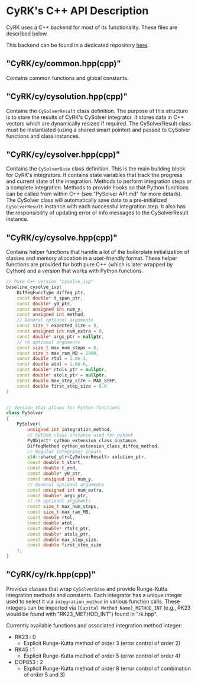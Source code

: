 # CyRK's C++ API Description
CyRK uses a C++ backend for most of its functionality. These files are described below.

This backend can be found in a dedicated repository [here](https://github.com/jrenaud90/CyRK_CPP).

## "CyRK/cy/common.hpp(cpp)"
Contains common functions and global constants.

## "CyRK/cy/cysolution.hpp(cpp)"
Contains the `CySolverResult` class definition. The purpose of this structure is to store the results of CyRK's CySolver
integrator. It stores data in C++ vectors which are dynamically resized if required. The CySolverResult class must be
instantiated (using a shared smart pointer) and passed to CySolver functions and class instances.

## "CyRK/cy/cysolver.hpp(cpp)"
Contains the `CySolverBase` class definition. This is the main building block for CyRK's integrators. It contains
state variables that track the progress and current state of the integration. Methods to perform integration steps or
a complete integration. Methods to provide hooks so that Python functions can be called from within C++
(see "PySolver API.md" for more details). The CySolver class will automatically save data to a pre-initialized 
`CySolverResult` instance with each successful integration step. It also has the responsibility of updating error or
info messages to the CySolverResult instance.

## "CyRK/cy/cysolve.hpp(cpp)"
Contains helper functions that handle a lot of the boilerplate initialization of classes and memory allocation in a
user-friendly format. These helper functions are provided for both pure C++ (which is later wrapped by Cython) and
a version that works with Python functions.

```C++
// Pure C++ version "cysolve_ivp"
baseline_cysolve_ivp(
    DiffeqFuncType diffeq_ptr,
    const double* t_span_ptr,
    const double* y0_ptr,
    const unsigned int num_y,
    const unsigned int method,
    // General optional arguments
    const size_t expected_size = 0,
    const unsigned int num_extra = 0,
    const double* args_ptr = nullptr,
    // rk optional arguments
    const size_t max_num_steps = 0,
    const size_t max_ram_MB = 2000,
    const double rtol = 1.0e-3,
    const double atol = 1.0e-6,
    const double* rtols_ptr = nullptr,
    const double* atols_ptr = nullptr,
    const double max_step_size = MAX_STEP,
    const double first_step_size = 0.0
)


// Version that allows for Python functions
class PySolver
{
    PySolver(
        unsigned int integration_method,
        // Cython class instance used for pyhook
        PyObject* cython_extension_class_instance,
        DiffeqMethod cython_extension_class_diffeq_method,
        // Regular integrator inputs
        std::shared_ptr<CySolverResult> solution_ptr,
        const double t_start,
        const double t_end,
        const double* y0_ptr,
        const unsigned int num_y,
        // General optional arguments
        const unsigned int num_extra,
        const double* args_ptr,
        // rk optional arguments
        const size_t max_num_steps,
        const size_t max_ram_MB,
        const double rtol,
        const double atol,
        const double* rtols_ptr,
        const double* atols_ptr,
        const double max_step_size,
        const double first_step_size
    );
}
```

## "CyRK/cy/rk.hpp(cpp)"
Provides classes that wrap `CySolverBase` and provide Runge-Kutta integration methods and constants. Each integrator has
a unique integer used to select it via `integration_method` in various function calls. These integers can be imported
via `[Capital Method Name]_METHOD_INT` (e.g., RK23 would be found with "RK23_METHOD_INT") found in "rk.hpp".

Currently available functions and associated integration method integer:
- RK23 : 0
    - Explicit Runge-Kutta method of order 3 (error control of order 2)
- RK45 : 1 
    - Explicit Runge-Kutta method of order 5 (error control of order 4)
- DOP853 : 2
    - Explicit Runge-Kutta method of order 8 (error control of combination of order 5 and 3)
